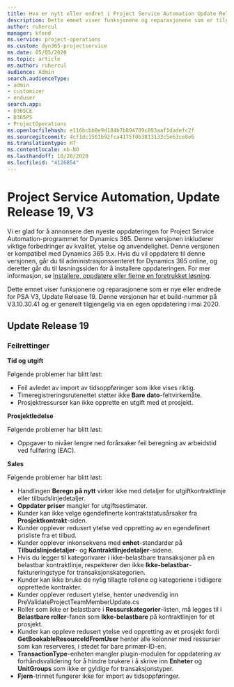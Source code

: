 ```yaml
---
title: Hva er nytt eller endret i Project Service Automation Update Release 19, V3
description: Dette emnet viser funksjonene og reparasjonene som er tilgjengelig i Project Service Automation Update Release 19, V3.
author: ruhercul
manager: kfend
ms.service: project-operations
ms.custom: dyn365-projectservice
ms.date: 05/05/2020
ms.topic: article
ms.author: ruhercul
audience: Admin
search.audienceType:
- admin
- customizer
- enduser
search.app:
- D365CE
- D365PS
- ProjectOperations
ms.openlocfilehash: e116bcbb8e9d184b7b894709c893aaf1dadefc2f
ms.sourcegitcommit: 4cf1dc1561b92fca4175f0b3813133c5e63ce8e6
ms.translationtype: HT
ms.contentlocale: nb-NO
ms.lasthandoff: 10/28/2020
ms.locfileid: "4126854"
---
```

# <a name="project-service-automation-update-release-19-v3"></a>Project Service Automation, Update Release 19, V3

Vi er glad for å annonsere den nyeste oppdateringen for Project Service Automation-programmet for Dynamics 365. Denne versjonen inkluderer viktige forbedringer av kvalitet, ytelse og anvendelighet. Denne versjonen er kompatibel med Dynamics 365 9.x. Hvis du vil oppdatere til denne versjonen, går du til administrasjonssenteret for Dynamics 365 online, og deretter går du til løsningssiden for å installere oppdateringen. For mer informasjon, se [Installere, oppdatere eller fjerne en foretrukket løsning](https://docs.microsoft.com/power-platform/admin/install-remove-preferred-solution).

Dette emnet viser funksjonene og reparasjonene som er nye eller endrede for PSA V3, Update Release 19. Denne versjonen har et build-nummer på V3.10.30.41 og er generelt tilgjengelig via en egen oppdatering i mai 2020.

## <a name="update-release-19"></a>Update Release 19

### <a name="bug-fixes"></a>Feilrettinger

**Tid og utgift**

Følgende problemer har blitt løst: 

- Feil avledet av import av tidsoppføringer som ikke vises riktig.
- Timeregistreringsrutenettet støtter ikke **Bare dato**-feltvirkemåte.
- Prosjektressurser kan ikke opprette en utgift med et prosjekt.

**Prosjektledelse**

Følgende problemer har blitt løst: 

-  Oppgaver to nivåer lengre ned forårsaker feil beregning av arbeidstid ved fullføring (EAC).

**Sales**

Følgende problemer har blitt løst: 

- Handlingen **Beregn på nytt** virker ikke med detaljer for utgiftkontraktlinje eller tilbudslinjedetaljer.
- **Oppdater priser** mangler for utgiftsestimater.
-  Kunder kan ikke velge egendefinerte kontraktstatusårsaker fra **Prosjektkontrakt**-siden.
- Kunder opplever redusert ytelse ved oppretting av en egendefinert prisliste fra et tilbud.
- Kunder opplever inkonsekvens med **enhet**-standarder på **Tilbudslinjedetaljer**- og **Kontraktlinjedetaljer**-sidene.
- Hvis du legger til kategorivarer i ikke-belastbare transaksjoner på en belastbar kontraktlinje, respekterer den ikke **Ikke-belastbar**-faktureringstype for transaksjonskategorien.
- Kunder kan ikke bruke de nylig tillagte rollene og kategoriene i tidligere opprettede kontrakter.
- Kunder opplever redusert ytelse, henter unødvendig inn PreValidateProjectTeamMemberUpdate.cs
- Roller som ikke er belastbare i **Ressurskategorier**-listen, må legges til i **Belastbare roller**-fanen som **Ikke-belastbare** på kontraktlinjen for et prosjekt.
- Kunder kan oppleve redusert ytelse ved oppretting av et prosjekt fordi **GetBookableResourceIdFromUser** henter alle kolonner med ressurser som kan reserveres, i stedet for bare primær-ID-en.
- **TransactionType**-enheten mangler plugin-modulen for oppdatering av forhåndsvalidering for å hindre brukere i å skrive inn **Enheter** og **UnitGroups** som ikke er gyldige for transaksjonstyper.
- **Fjern**-trinnet fungerer ikke for import av tidsoppføringer.
